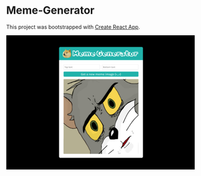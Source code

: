 # Meme-Generator

This project was bootstrapped with [Create React App](https://github.com/facebook/create-react-app).

<!-- ![](screenshot4.png) -->

![](screenshot1.png)
